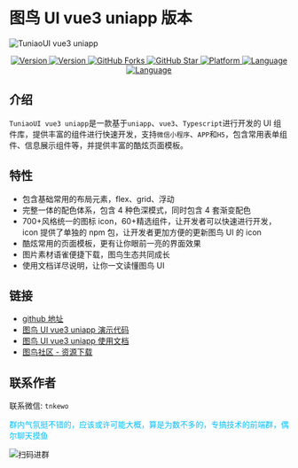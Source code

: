 # 图鸟 UI vue3 uniapp 版本

![TuniaoUI vue3 uniapp](https://resource.tuniaokj.com/images/vue3/market/vue3-banner-min.jpg 'TuniaoUI vue3 uniapp')

<p align="center">
  <a href="https://www.npmjs.com/package/@tuniao/tnui-vue3-uniapp">
    <img src="https://img.shields.io/npm/v/%40tuniao%2Ftnui-vue3-uniapp.svg" alt="Version" />
  </a>
  <a href="https://www.npmjs.com/package/@tuniao/tnui-vue3-uniapp">
    <img src="https://img.shields.io/npm/l/%40tuniao%2Ftnui-vue3-uniapp.svg" alt="Version" />
  </a>
  <a href="https://github.com/tuniaoTech/tuniaoui-rc-vue3-uniapp">
    <img src="https://img.shields.io/github/forks/tuniaoTech/tuniaoui-rc-vue3-uniapp.svg" alt="GitHub Forks" />
  </a>
  <a href="https://github.com/tuniaoTech/tuniaoui-rc-vue3-uniapp">
    <img src="https://img.shields.io/github/stars/tuniaoTech/tuniaoui-rc-vue3-uniapp.svg" alt="GitHub Star" />
  </a>
  <a href="https://github.com/tuniaoTech/tuniaoui-rc-vue3-uniapp">
    <img src="https://img.shields.io/badge/Platform-uniapp-%2301beff.svg" alt="Platform" />
  </a>
  <a href="https://github.com/tuniaoTech/tuniaoui-rc-vue3-uniapp">
    <img src="https://img.shields.io/badge/Language-vue3-%2301beff.svg" alt="Language" />
  </a>
  <a href="https://github.com/tuniaoTech/tuniaoui-rc-vue3-uniapp">
    <img src="https://img.shields.io/badge/Language-Typescript-%2301beff.svg" alt="Language" />
  </a>
</p>

## 介绍

`TuniaoUI vue3 uniapp`是一款基于`uniapp`、`vue3`、`Typescript`进行开发的 UI 组件库，提供丰富的组件进行快速开发，支持`微信小程序`、`APP`和`H5`，包含常用表单组件、信息展示组件等，并提供丰富的酷炫页面模板。

## 特性

- 包含基础常用的布局元素，flex、grid、浮动
- 完整一体的配色体系，包含 4 种色深模式，同时包含 4 套渐变配色
- 700+风格统一的图标 icon，60+精选组件，让开发者可以快速进行开发，icon 提供了单独的 npm 包，让开发者更加方便的更新图鸟 UI 的 icon
- 酷炫常用的页面模板，更有让你眼前一亮的界面效果
- 图片素材语雀便捷下载，图鸟生态共同成长
- 使用文档详尽说明，让你一文读懂图鸟 UI

## 链接

- [github 地址](https://github.com/tuniaoTech/tuniaoui-rc-vue3-uniapp)
- [图鸟 UI vue3 uniapp 演示代码](https://github.com/tuniaoTech/tuniaoui-uniapp-v3-demo)
- [图鸟 UI vue3 uniapp 使用文档](https://vue3.tuniaokj.com)
- [图鸟社区 - 资源下载](https://www.yuque.com/tuniao)

## 联系作者

联系微信: `tnkewo`

<p style="color: #01beff;">群内气氛挺不错的，应该或许可能大概，算是为数不多的，专搞技术的前端群，偶尔聊天摸鱼</p>

![扫码进群](https://resource.tuniaokj.com/images/about_tuniao/tn_author_qrcode.jpg '扫码进群')

